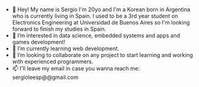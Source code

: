 - 👋 Hey! My name is Sergio I'm 20yo and I'm a Korean born in Argentina who is currently living in Spain. I used to be a 3rd year student on Electronics Engineering at Universidad de Buenos Aires so I'm looking forward to finish my studies in Spain. 
- 👀 I’m interested in data science, embedded systems and apps and games development!
- 🌱 I’m currently learning web development.
- 💞️ I’m looking to collaborate on any project to start learning and working with experienced programmers.
- 📫 I'll leave my email in case you wanna reach me: sergioleesp@@gmail.com

<!---
sergioleesp/sergioleesp is a ✨ special ✨ repository because its `README.md` (this file) appears on your GitHub profile.
You can click the Preview link to take a look at your changes.
--->
